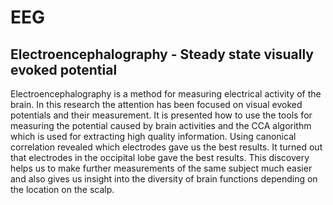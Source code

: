 # EEG

##  Electroencephalography - Steady state visually evoked potential

Electroencephalography is a method for measuring electrical activity of the
brain. In this research the attention has been focused on visual evoked
potentials and their measurement. It is presented how to use the tools for
measuring the potential caused by brain activities and the CCA algorithm
which is used for extracting high quality information. Using canonical
correlation revealed which electrodes gave us the best results. It turned out
that electrodes in the occipital lobe gave the best results. This discovery
helps us to make further measurements of the same subject much easier and
also gives us insight into the diversity of brain functions depending on the
location on the scalp.
